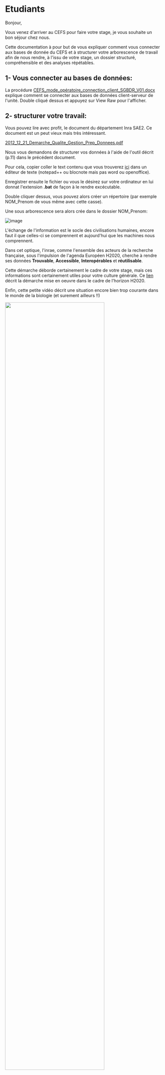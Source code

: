 # Etudiants

Bonjour,

Vous venez d'arriver au CEFS pour faire votre stage, je vous souhaite un bon séjour chez nous.

Cette documentation à pour but de vous expliquer comment vous connecter aux bases de donnée du CEFS et à structurer votre arborescence de travail afin de nous rendre, à l'issu de votre stage, un dossier structuré, compréhensible et des analyses répétables.

## 1- Vous connecter au bases de données:

La procédure [CEFS_mode_opératoire_connection_client_SGBDR_V01.docx](https://github.com/yannickkk/Etudiants/blob/main/CEFS_mode_op%C3%A9ratoire_connection_client_SGBDR_V01.docx) explique comment se connecter aux bases de données client-serveur de l'unité. Double cliqué dessus et appuyez sur View Raw pour l'afficher.

## 2- structurer votre travail:

Vous pouvez lire avec profit, le document du département Inra SAE2. Ce document est un peut vieux mais très intéressant.

[2012_12_21_Demarche_Qualite_Gestion_Prep_Donnees.pdf](https://github.com/yannickkk/Etudiants/blob/main/2012_12_21_Demarche_Qualite_Gestion_Prep_Donnees.pdf)

Nous vous demandons de structurer vos données à l'aide de l'outil décrit (p.11) dans le précédent document.

Pour cela, copier coller le text contenu que vous trouverez [ici](https://github.com/yannickkk/Etudiants/blob/main/CreateArborescence.bat) dans un éditeur de texte (notepad++ ou blocnote mais pas word ou openoffice). 

Enregistrer ensuite le fichier ou vous le désirez sur votre ordinateur en lui donnat l'extension **.bat** de façon à le rendre excécutable. 

Double cliquer dessus, vous pouvez alors créer un répertoire (par exemple NOM_Prenom de vous même avec cette casse).

Une sous arborescence sera alors crée dans le dossier NOM_Prenom:

![image](https://user-images.githubusercontent.com/39738426/149919815-6c4278c2-08ac-47f4-9930-98d9dfbfb4ac.png)

L'échange de l'information est le socle des civilisations humaines, encore faut il que celles-ci se comprennent et aujourd'hui que les machines nous comprennent.

Dans cet optique, l'inrae, comme l'ensemble des acteurs de la recherche française, sous l'impulsion de l'agenda Européen H2020, cherche à rendre ses données **Trouvable**, **Accessible**, **Interopérables** et **réutilisable**. 

Cette démarche déborde certainement le cadre de votre stage, mais ces informations sont certainement utiles pour votre culture générale. Ce [lien](https://datapartage.inrae.fr/Produire-des-donnees-FAIR) décrit la démarche mise en oeuvre dans le cadre de l'horizon H2020.

Enfin, cette petite vidéo décrit une situation encore bien trop courante dans le monde de la biologie (et surement ailleurs !!)

[<img src="https://user-images.githubusercontent.com/39738426/149916864-202ba852-826b-4206-b6c0-514f959c8ec1.png" width="80%" center = TRUE>](https://www.youtube.com/watch?v=66oNv_DJuPc&ab_channel=NYUHealthSciencesLibrary)

## 3- Archiver votre travail:

Une fois votre stage terminé, votre travail doit être archivé sur l'espace de stockage capacitif du CEFS. Pour cela suivez la procédure décrite ici (ldap obligatoire):

https://sites.inrae.fr/site/cefs/UNITE_UR0035/Qualite/Manuel_Qualite_CEFS/_layouts/15/WopiFrame.aspx?sourcedoc=/site/cefs/UNITE_UR0035/Qualite/Manuel_Qualite_CEFS/Documents%20partages/Protocoles_valid%C3%A9s/S3/CEFS_connexion_stockage_capacitif_S3_V01.docx&action=default


Bon stage et à bientôt.

Yannick
